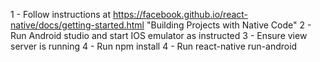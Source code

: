 1 - Follow instructions at https://facebook.github.io/react-native/docs/getting-started.html "Building Projects with Native Code"
2 - Run Android studio and start IOS emulator as instructed
3 - Ensure view server is running
4 - Run npm install
4 - Run react-native run-android